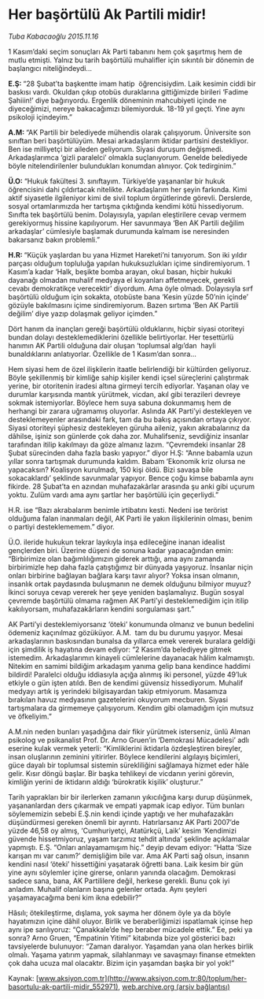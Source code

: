 # Her başörtülü Ak Partili midir!

*Tuba Kabacaoğlu 2015.11.16*

<div class="pNewsDetailMainContent ctx_content" itemprop="articleBody">
 <p>
  1 Kasım’daki seçim sonuçları Ak Parti tabanını hem çok şaşırtmış hem de mutlu etmişti. Yalnız bu tarih başörtülü muhalifler için sıkıntılı bir dönemin de başlangıcı niteliğindeydi...
 </p>
 <p>
  <strong>
   E.Ş:
  </strong>
  “28 Şubat’ta başkentte imam hatip  öğrencisiydim. Laik kesimin ciddi bir baskısı vardı. Okuldan çıkıp otobüs duraklarına gittiğimizde birileri ‘Fadime Şahiiin!’ diye bağırıyordu. Ergenlik döneminin mahcubiyeti içinde ne diyeceğimizi, nereye bakacağımızı bilemiyorduk. 18-19 yıl geçti. Yine aynı psikoloji içindeyim.”
 </p>
 <p>
  <strong>
   A.M:
  </strong>
  “AK Partili bir belediyede mühendis olarak çalışıyorum. Üniversite son sınıftan beri başörtülüyüm. Mesai arkadaşlarım iktidar partisini destekliyor. Ben ise milliyetçi bir aileden geliyorum. Siyasi duruşum değişmedi. Arkadaşlarımca ‘gizli paralelci’ olmakla suçlanıyorum. Genelde belediyede böyle nitelendirilenler bulundukları konumdan alınıyor. Çok tedirginim.”
 </p>
 <p>
  <strong>
   Ü.O:
  </strong>
  “Hukuk fakültesi 3. sınıftayım. Türkiye’de yaşananlar bir hukuk öğrencisini dahi çıldırtacak nitelikte. Arkadaşlarım her şeyin farkında. Kimi aktif siyasetle ilgileniyor kimi de sivil toplum örgütlerinde görevli. Derslerde, sosyal ortamlarımızda her tartışma çıktığında kendimi kötü hissediyorum. Sınıfta tek başörtülü benim. Dolayısıyla, yapılan eleştirilere cevap vermem gerekiyormuş hissine kapılıyorum. Her savunmaya ‘Ben AK Partili değilim arkadaşlar’ cümlesiyle başlamak durumunda kalmam ise neresinden bakarsanız bakın problemli.”
 </p>
 <p>
  <strong>
   H.R:
  </strong>
  “Küçük yaşlardan bu yana Hizmet Hareketi’ni tanıyorum. Son iki yıldır parçası olduğum topluluğa yapılan hukuksuzlukları içime sindiremiyorum. 1 Kasım’a kadar ‘Halk, beşikte bomba arayan, okul basan, hiçbir hukuki dayanağı olmadan muhalif medyaya el koyanları affetmeyecek, gerekli cevabı demokratikçe verecektir’ diyordum. Ama öyle olmadı. Dolayısıyla sırf başörtülü olduğum için sokakta, otobüste bana ‘Kesin yüzde 50’nin içinde’ gözüyle bakılmasını içime sindiremiyorum. Bazen sırtıma ‘Ben AK Partili değilim’ diye yazıp dolaşmak geliyor içimden.”
 </p>
 <p>
  Dört hanım da inançları gereği başörtülü olduklarını, hiçbir siyasi otoriteyi bundan dolayı desteklemediklerini özellikle belirtiyorlar. Her tesettürlü hanımın AK Partili olduğuna dair oluşan ‘toplumsal algı’dan  hayli bunaldıklarını anlatıyorlar. Özellikle de 1 Kasım’dan sonra…
 </p>
 <p>
  Hem siyasi hem de özel ilişkilerin itaatle belirlendiği bir kültürden geliyoruz. Böyle şekillenmiş bir kimliğe sahip kişiler kendi içsel süreçlerini çalıştırmak yerine, bir otoritenin iradesi altına girmeyi tercih ediyorlar. Yaşanan olay ve durumlar karşısında mantık yürütmek, vicdan, akıl gibi terazileri devreye sokmak istemiyorlar. Böylece hem suya sabuna dokunmamış hem de herhangi bir zarara uğramamış oluyorlar. Aslında AK Parti’yi destekleyen ve desteklemeyenler arasındaki fark, tam da bu bakış açısından ortaya çıkıyor. Siyasi otoriteyi şüphesiz destekleyen güruha aileniz, yakın akrabalarınız da dâhilse, işiniz son günlerde çok daha zor. Muhalifseniz, sevdiğiniz insanlar tarafından itilip kakılmayı da göze almanız lazım. “Çevremdeki insanlar 28 Şubat sürecinden daha fazla baskı yapıyor.” diyor H.Ş: “Anne babamla uzun yıllar sonra tartışmak durumunda kaldım. Babam ‘Ekonomik kriz olursa ne yapacaksın? Koalisyon kurulmadı, 150 kişi öldü. Bizi savaşa bile sokacaklardı’ şeklinde savunmalar yapıyor. Bence çoğu kimse babamla aynı fikirde. 28 Şubat’ta en azından muhafazakârlar arasında şu anki gibi uçurum yoktu. Zulüm vardı ama aynı şartlar her başörtülü için geçerliydi.”
 </p>
 <p>
  H.R. ise “Bazı akrabalarım benimle irtibatını kesti. Nedeni ise terörist olduğuma falan inanmaları değil, AK Parti ile yakın ilişkilerinin olması, benim o partiyi desteklememem.” diyor.
 </p>
 <p>
  Ü.O. ileride hukukun tekrar layıkıyla inşa edileceğine inanan idealist gençlerden biri. Üzerine düşeni de sonuna kadar yapacağından emin: “Birbirimize olan bağımlılığımızın giderek arttığı, ama aynı zamanda birbirimizle hep daha fazla çatıştığımız bir dünyada yaşıyoruz. İnsanlar niçin onları birbirine bağlayan bağlara karşı tavır alıyor? Yoksa insan olmanın, insanlık ortak paydasında buluşmanın ne demek olduğunu bilmiyor muyuz? İkinci soruya cevap vererek her şeye yeniden başlamalıyız. Bugün sosyal çevremde başörtülü olmama rağmen AK Parti’yi desteklemediğim için itilip kakılıyorsam, muhafazakârların kendini sorgulaması şart.”
 </p>
 <p>
  AK Parti’yi desteklemiyorsanız ‘öteki’ konumunda olmanız ve bunun bedelini ödemeniz kaçınılmaz gözüküyor. A.M.  tam du bu durumu yaşıyor. Mesai arkadaşlarının baskısından bunalsa da yıllarca emek vererek buralara geldiği için şimdilik iş hayatına devam ediyor: “2 Kasım’da belediyeye gitmek istemedim. Arkadaşlarımın kinayeli cümlelerine dayanacak hâlim kalmamıştı. Nitekim en samimi bildiğim arkadaşım yanıma gelip bana kendince haddimi bildirdi! Paralelci olduğu iddiasıyla açığa alınmış iki personel, yüzde 49’luk etkiyle o gün işten atıldı. Ben de kendimi güvensiz hissediyorum. Muhalif medyayı artık iş yerindeki bilgisayardan takip etmiyorum. Masamıza bırakılan havuz medyasının gazetelerini okuyorum mecburen. Siyasi tartışmalara da girmemeye çalışıyorum. Kendim gibi olamadığım için mutsuz ve öfkeliyim.”
 </p>
 <p>
  A.M.nin neden bunları yaşadığına dair fikir yürütmek isterseniz, ünlü Alman psikolog ve psikanalist Prof. Dr. Arno Gruen’in ‘Demokrasi Mücadelesi’ adlı eserine kulak vermek yeterli: “Kimliklerini iktidarla özdeşleştiren bireyler, insan oluşlarının zeminini yitirirler. Böylece kendilerini algılayış biçimleri, güce dayalı bir toplumsal sistemin sürekliliğini sağlamaya hizmet eder hâle gelir. Kısır döngü başlar. Bir başka tehlikeyi de vicdanın yerini görevin, kimliğin yerini de iktidarın aldığı ‘bürokratik kişilik’ oluşturur.”
 </p>
 <p>
  Tarih yaprakları bir bir ilerlerken zamanın yıkıcılığına karşı durup düşünmek, yaşananlardan ders çıkarmak ve empati yapmak icap ediyor. Tüm bunları söylememizin sebebi E.Ş.nin kendi içinde yaptığı ve her muhafazakârı düşündürmesi gereken önemli bir ayrıntı. Hatırlarsanız AK Parti 2007’de yüzde 46,58 oy almış, ‘Cumhuriyetçi, Atatürkçü, Laik’ kesim ‘Kendimizi güvende hissetmiyoruz, yaşam tarzımız tehdit altında’ şeklinde açıklamalar yapmıştı. E.Ş. “Onları anlayamamışım hiç.” deyip devam ediyor: “Hatta ‘Size karışan mı var canım?’ demişliğim bile var. Ama AK Parti sağ olsun, insanın kendini nasıl ‘öteki’ hissettiğini yaşatarak öğretti bana. Laik kesim bir gün yine aynı söylemler içine girerse, onların yanında olacağım. Demokrasi sadece sana, bana, AK Partililere değil, herkese gerekli. Bunu çok iyi anladım. Muhalif olanların başına gelenler ortada. Aynı şeyleri yaşamayacağıma beni kim ikna edebilir?”
 </p>
 <p>
  Hâsılı; ötekileştirme, dışlama, yok sayma her dönem öyle ya da böyle hayatımızın içine dâhil oluyor. Birlik ve beraberliğimizi ispatlamak içinse hep aynı ipe sarılıyoruz: “Çanakkale’de hep beraber mücadele ettik.” Ee, peki ya sonra? Arno Gruen, “Empatinin Yitimi” kitabında bize yol gösterici bazı tavsiyelerde bulunuyor: “Zaman daralıyor. Yaşamdan yana olan herkes birlik olmalı. Yaşama yatırım yapmak, silahlanmayı ve savaşmayı finanse etmekten çok daha ucuza mal olacaktır. Bizim için yaşamdan başka bir yol yok!”
 </p>
</div>


Kaynak: [www.aksiyon.com.tr](http://www.aksiyon.com.tr:80/toplum/her-basortulu-ak-partili-midir_552971), [web.archive.org (arşiv bağlantısı)](http://web.archive.org/web/20160225150751/http://www.aksiyon.com.tr:80/toplum/her-basortulu-ak-partili-midir_552971)
